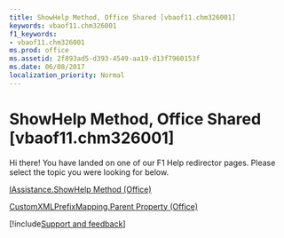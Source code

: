 ```yaml
---
title: ShowHelp Method, Office Shared [vbaof11.chm326001]
keywords: vbaof11.chm326001
f1_keywords:
- vbaof11.chm326001
ms.prod: office
ms.assetid: 2f893ad5-d393-4549-aa19-d13f7960153f
ms.date: 06/08/2017
localization_priority: Normal
---
```



# ShowHelp Method, Office Shared [vbaof11.chm326001]

Hi there! You have landed on one of our F1 Help redirector pages. Please select the topic you were looking for below.

[IAssistance.ShowHelp Method (Office)](http://msdn.microsoft.com/library/18b46084-114b-69a7-f108-07e4a455e024%28Office.15%29.aspx)

[CustomXMLPrefixMapping.Parent Property (Office)](http://msdn.microsoft.com/library/a3b743c6-4874-1a6f-b435-e1acb79d431c%28Office.15%29.aspx)

[!include[Support and feedback](~/includes/feedback-boilerplate.md)]